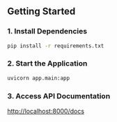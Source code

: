## Getting Started

### 1. Install Dependencies
```zsh
pip install -r requirements.txt
```
### 2. Start the Application
```zsh
uvicorn app.main:app
```
### 3. Access API Documentation 
[http://localhost:8000/docs](http://localhost:8000/docs)
